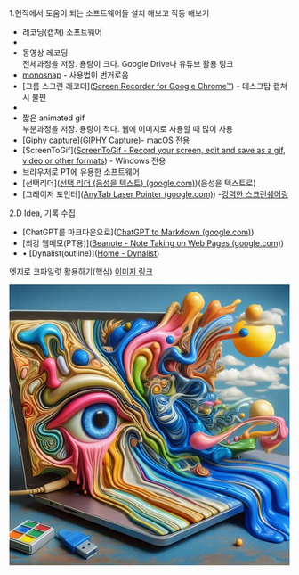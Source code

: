 1.현직에서 도움이 되는 소프트웨어들 설치 해보고 작동 해보기

- 레코딩(캡쳐) 소프트웨어 
- 
- 동영상 레코딩  
    전체과정을 저장. 용량이 크다. Google Drive나 유튜브 활용 링크
- ﻿﻿[monosnap]([Monosnap](https://monosnap.com/)) - 사용법이 번거로움
- [﻿﻿크롬 스크린 레코더]([Screen Recorder for Google Chrome™](https://chromewebstore.google.com/detail/screen-recorder-for-googl/eclbecdgdoahkliaijlpkigldlkojjdn?hl=ko)) - 데스크탑 캡쳐 시 불편
- 
- 짧은 animated gif  
    부분과정을 저장. 용량이 적다. 웹에 이미지로 사용할 때 많이 사용
- ﻿﻿[Giphy capture]([GIPHY Capture](https://giphy.com/apps/giphycapture))- macOS 전용
- ﻿﻿[ScreenToGif]([ScreenToGif - Record your screen, edit and save as a gif, video or other formats](https://www.screentogif.com/)) - Windows 전용
- ﻿브라우저로 PT에 유용한 소프트웨어
- ﻿﻿[선택리더]([선택 리더 (음성을 텍스트) (google.com)](https://chromewebstore.google.com/detail/%EC%84%A0%ED%83%9D-%EB%A6%AC%EB%8D%94-%EC%9D%8C%EC%84%B1%EC%9D%84-%ED%85%8D%EC%8A%A4%ED%8A%B8/fdffijlhedcdiblbingmagmdnokokgbi?pli=1))(음성을 텍스트로)
- ﻿﻿[그레이저 포인터]([AnyTab Laser Pointer (google.com)](https://chromewebstore.google.com/detail/anytab-laser-pointer/ennlhkgoflgahjbkkhnaifpalkmhencd))
-[﻿﻿강력한 스크린쉐어링](https://chromewebstore.google.com/detail/crankwheel-screen-sharing/dooinopjfnhlmmdkdepajfipfhlcmjgp)

2.D Idea, 기록 수집

- ﻿﻿[ChatGPT를 마크다운으로]([ChatGPT to Markdown (google.com)](https://chromewebstore.google.com/detail/chatgpt-to-markdown/dloobgjjpoohngalnjepgdggjeempdec))
- ﻿﻿[최강 웹메모(PT용)]([Beanote - Note Taking on Web Pages (google.com)](https://chromewebstore.google.com/detail/beanote-note-taking-on-we/nikccehomlnjkmgmhnieecolhgdafajb))
- ﻿﻿• [Dynalist(outline)]([Home - Dynalist](https://dynalist.io/))



엣지로 코파일럿 활용하기(핵심)
[이미지 링크](https://www.bing.com/images/create/a-laptop-in-salvador-dali27s-style2c-with-melting-an/1-65ee712e208247dc97cfce1121cf376b?frame=sydedg&FORM=SYDBIC)

![](2.png)






